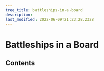 ```yaml
---
tree_title: battleships-in-a-board
description: 
last_modified: 2022-06-09T21:23:28.2328
---
```


# Battleships in a Board

## Contents
